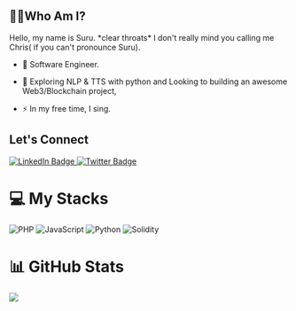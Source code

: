  <!-- Banner here -->
 ## 👨‍💻Who Am I?
 <p>
Hello, my name is Suru. *clear throats* I don't really mind you calling me Chris( if you can't pronounce Suru).
 
 - :telescope: Software Engineer.

- :seedling: Exploring NLP & TTS with python and Looking to building an awesome Web3/Blockchain project,

- :zap: In my free time, I sing.
</p>

 ## Let's Connect
<div id="badges">
  <a href="https://www.linkedin.com/in/suruabiye/">
    <img src="https://img.shields.io/badge/LinkedIn-blue?style=for-the-badge&logo=linkedin&logoColor=white" alt="LinkedIn Badge"/>
  </a>
<!--   <a href="#">
    <img src="https://img.shields.io/badge/YouTube-red?style=for-the-badge&logo=youtube&logoColor=white" alt="Youtube Badge"/>
  </a> -->
  <a href="https://twitter.com/suruabiye">
    <img src="https://img.shields.io/badge/Twitter-blue?style=for-the-badge&logo=twitter&logoColor=white" alt="Twitter Badge"/>
  </a>
</div>

<h1>💻 My Stacks</h1>

![PHP](https://img.shields.io/badge/php-3670A0?style=for-the-badge&logo=PHP&logoColor=white)
![JavaScript](https://img.shields.io/badge/javascript-%23007ACC.svg?style=for-the-badge&logo=JavaScript&logoColor=white)
![Python](https://img.shields.io/badge/python-3670A0?style=for-the-badge&logo=python&logoColor=ffdd54)
![Solidity](https://img.shields.io/badge/Solidity-%23363636.svg?style=for-the-badge&logo=solidity&logoColor=white)
<!-- ![Rust](https://img.shields.io/badge/rust-%23000000.svg?style=for-the-badge&logo=rust&logoColor=white) -->
<!-- ![React](https://img.shields.io/badge/react-%2320232a.svg?style=for-the-badge&logo=react&logoColor=%2361DAFB) -->

<h1>📊 GitHub Stats</h1>

<!-- ![](https://github-readme-stats.vercel.app/api?username=suruabiye&theme=dark&hide_border=true&include_all_commits=false&count_private=false)<br/> -->
<!-- ![](https://github-readme-streak-stats.herokuapp.com/?user=suruabiye&theme=dark&hide_border=true)<br/> -->
<a href="https://github.com/suruabiye/suruabiye">
  <img align="center" src="https://github-readme-stats.vercel.app/api/top-langs/?username=suruabiye&title_color=ffffff&hide=blade,shell,hack&text_color=c9cacc&icon_color=2bbc8a&bg_color=1d1f21&count_private" />
</a>
<!-- ![](https://github-readme-stats.vercel.app/api/top-langs/?username=suruabiye&theme=dark&hide_border=true&include_all_commits=false&count_private=true&layout=compact) -->

<!-- 
Here are some ideas to get you started:

- 🔭 I’m currently working on ...
- 🌱 I’m currently learning ...
- 👯 I’m looking to collaborate on ...
- 🤔 I’m looking for help with ...
- 💬 Ask me about ...
- 📫 How to reach me: ...
- 😄 Pronouns: ...
- ⚡ Fun fact: ... -->

